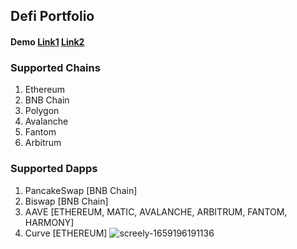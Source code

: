 ## Defi Portfolio

#### Demo [Link1](https://portfolio.dewealth.xyz/) [Link2](https://defi-portfolio.vercel.app/)

### Supported Chains
1. Ethereum
2. BNB Chain
3. Polygon
4. Avalanche
5. Fantom
6. Arbitrum

### Supported Dapps
1. PancakeSwap [BNB Chain]
2. Biswap [BNB Chain]
3. AAVE [ETHEREUM, MATIC, AVALANCHE, ARBITRUM, FANTOM, HARMONY]
4. Curve [ETHEREUM]
![screely-1659196191136](https://user-images.githubusercontent.com/39492927/181924917-1735390f-102f-429a-b1b3-70cad404c5db.png)



